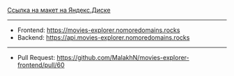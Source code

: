 [Ссылка на макет на Яндекс.Диске](https://disk.yandex.ru/d/67KIUSpJ2s8JIw)
***
* Frontend: https://movies-explorer.nomoredomains.rocks
* Backend: https://api.movies-explorer.nomoredomains.rocks
***
* Pull Request: https://github.com/MalakhN/movies-explorer-frontend/pull/60